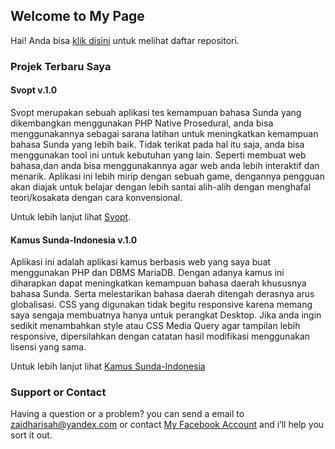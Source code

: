 ## Welcome to My Page

Hai! Anda bisa [klik disini](https://github.com/zaid-dev?tab=repositories) untuk melihat daftar repositori.


### Projek Terbaru Saya

#### Svopt v.1.0

Svopt merupakan sebuah aplikasi tes kemampuan bahasa Sunda yang dikembangkan menggunakan PHP Native Prosedural, anda bisa menggunakannya sebagai sarana latihan untuk meningkatkan kemampuan bahasa Sunda yang lebih baik.
Tidak terikat pada hal itu saja, anda bisa menggunakan tool ini untuk kebutuhan yang lain. Seperti membuat web bahasa,dan anda bisa menggunakannya agar web anda lebih interaktif dan menarik.
Aplikasi ini lebih mirip dengan sebuah game, dengannya pengguan akan diajak untuk belajar dengan lebih santai alih-alih dengan menghafal teori/kosakata dengan cara konvensional.

Untuk lebih lanjut lihat [Svopt](https://github.com/zaid-dev/Svopt).

#### Kamus Sunda-Indonesia v.1.0

Aplikasi ini adalah aplikasi kamus berbasis web yang saya buat menggunakan PHP dan DBMS MariaDB. Dengan adanya kamus ini diharapkan dapat meningkatkan kemampuan bahasa daerah khususnya bahasa Sunda. Serta melestarikan bahasa daerah ditengah derasnya arus globalisasi. CSS yang digunakan tidak begitu responsive karena memang saya sengaja membuatnya hanya untuk perangkat Desktop. Jika anda ingin sedikit menambahkan style atau CSS Media Query agar tampilan lebih responsive, dipersilahkan dengan catatan hasil modifikasi menggunakan lisensi yang sama.

Untuk lebih lanjut lihat [Kamus Sunda-Indonesia](https://github.com/zaidhdev/Kamus-Sunda-Indonesia)


### Support or Contact

Having a question or a problem? you can send a email to [zaidharisah@yandex.com](mailto://zaidharisah@yandex.com) or contact [My Facebook Account](https://m.facebook.com/zaidhdev) and i’ll help you sort it out.
